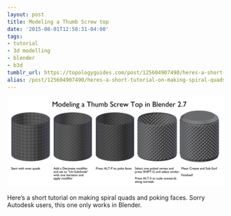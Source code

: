 ```yaml
---
layout: post
title: Modeling a Thumb Screw top
date: '2015-08-01T12:58:31-04:00'
tags:
- tutorial
- 3d modelling
- blender
- b3d
tumblr_url: https://topologyguides.com/post/125604907490/heres-a-short-tutorial-on-making-spiral-quads-and
alias: /post/125604907490/heres-a-short-tutorial-on-making-spiral-quads-and
---
```

 ![](/assets/img/125604907490.png)  

Here’s a short tutorial on making spiral quads and poking faces. Sorry Autodesk users, this one only works in Blender.
